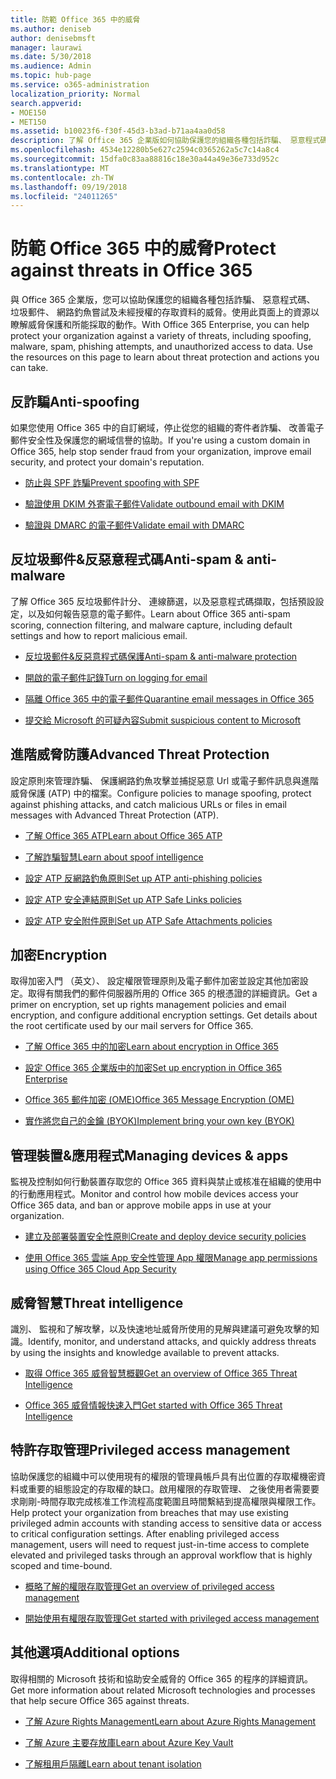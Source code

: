 ```yaml
---
title: 防範 Office 365 中的威脅
ms.author: deniseb
author: denisebmsft
manager: laurawi
ms.date: 5/30/2018
ms.audience: Admin
ms.topic: hub-page
ms.service: o365-administration
localization_priority: Normal
search.appverid:
- MOE150
- MET150
ms.assetid: b10023f6-f30f-45d3-b3ad-b71aa4aa0d58
description: 了解 Office 365 企業版如何協助保護您的組織各種包括詐騙、 惡意程式碼、 垃圾郵件、 網路釣魚嘗試及未經授權的存取資料的威脅。
ms.openlocfilehash: 4534e12280b5e627c2594c0365262a5c7c14a8c4
ms.sourcegitcommit: 15dfa0c83aa88816c18e30a44a49e36e733d952c
ms.translationtype: MT
ms.contentlocale: zh-TW
ms.lasthandoff: 09/19/2018
ms.locfileid: "24011265"
---
```

# <a name="protect-against-threats-in-office-365"></a><span data-ttu-id="da5f8-103">防範 Office 365 中的威脅</span><span class="sxs-lookup"><span data-stu-id="da5f8-103">Protect against threats in Office 365</span></span>

<span data-ttu-id="da5f8-p101">與 Office 365 企業版，您可以協助保護您的組織各種包括詐騙、 惡意程式碼、 垃圾郵件、 網路釣魚嘗試及未經授權的存取資料的威脅。使用此頁面上的資源以瞭解威脅保護和所能採取的動作。</span><span class="sxs-lookup"><span data-stu-id="da5f8-p101">With Office 365 Enterprise, you can help protect your organization against a variety of threats, including spoofing, malware, spam, phishing attempts, and unauthorized access to data. Use the resources on this page to learn about threat protection and actions you can take.</span></span>
  
## <a name="anti-spoofing"></a><span data-ttu-id="da5f8-106">反詐騙</span><span class="sxs-lookup"><span data-stu-id="da5f8-106">Anti-spoofing</span></span>

<span data-ttu-id="da5f8-107">如果您使用 Office 365 中的自訂網域，停止從您的組織的寄件者詐騙、 改善電子郵件安全性及保護您的網域信譽的協助。</span><span class="sxs-lookup"><span data-stu-id="da5f8-107">If you're using a custom domain in Office 365, help stop sender fraud from your organization, improve email security, and protect your domain's reputation.</span></span>
  
- [<span data-ttu-id="da5f8-108">防止與 SPF 詐騙</span><span class="sxs-lookup"><span data-stu-id="da5f8-108">Prevent spoofing with SPF</span></span>](https://go.microsoft.com/fwlink/?linkid=851943)
    
- [<span data-ttu-id="da5f8-109">驗證使用 DKIM 外寄電子郵件</span><span class="sxs-lookup"><span data-stu-id="da5f8-109">Validate outbound email with DKIM</span></span>](https://go.microsoft.com/fwlink/?linkid=851944)
    
- [<span data-ttu-id="da5f8-110">驗證與 DMARC 的電子郵件</span><span class="sxs-lookup"><span data-stu-id="da5f8-110">Validate email with DMARC</span></span>](https://go.microsoft.com/fwlink/?linkid=832951)
    
## <a name="anti-spam-amp-anti-malware"></a><span data-ttu-id="da5f8-111">反垃圾郵件&amp;反惡意程式碼</span><span class="sxs-lookup"><span data-stu-id="da5f8-111">Anti-spam &amp; anti-malware</span></span>

<span data-ttu-id="da5f8-112">了解 Office 365 反垃圾郵件計分、 連線篩選，以及惡意程式碼擷取，包括預設設定，以及如何報告惡意的電子郵件。</span><span class="sxs-lookup"><span data-stu-id="da5f8-112">Learn about Office 365 anti-spam scoring, connection filtering, and malware capture, including default settings and how to report malicious email.</span></span>
  
- [<span data-ttu-id="da5f8-113">反垃圾郵件&amp;反惡意程式碼保護</span><span class="sxs-lookup"><span data-stu-id="da5f8-113">Anti-spam &amp; anti-malware protection</span></span>](anti-spam-and-anti-malware-protection.md)
    
- [<span data-ttu-id="da5f8-114">開啟的電子郵件記錄</span><span class="sxs-lookup"><span data-stu-id="da5f8-114">Turn on logging for email</span></span>](https://technet.microsoft.com/en-us/library/dn879651.aspx)
    
- [<span data-ttu-id="da5f8-115">隔離 Office 365 中的電子郵件</span><span class="sxs-lookup"><span data-stu-id="da5f8-115">Quarantine email messages in Office 365</span></span>](quarantine-email-messages.md)
    
- [<span data-ttu-id="da5f8-116">提交給 Microsoft 的可疑內容</span><span class="sxs-lookup"><span data-stu-id="da5f8-116">Submit suspicious content to Microsoft</span></span>](https://technet.microsoft.com/en-us/library/dn762129%28v=exchg.150%29.aspx)
    
## <a name="advanced-threat-protection"></a><span data-ttu-id="da5f8-117">進階威脅防護</span><span class="sxs-lookup"><span data-stu-id="da5f8-117">Advanced Threat Protection</span></span>

<span data-ttu-id="da5f8-118">設定原則來管理詐騙、 保護網路釣魚攻擊並捕捉惡意 Url 或電子郵件訊息與進階威脅保護 (ATP) 中的檔案。</span><span class="sxs-lookup"><span data-stu-id="da5f8-118">Configure policies to manage spoofing, protect against phishing attacks, and catch malicious URLs or files in email messages with Advanced Threat Protection (ATP).</span></span>
  
- [<span data-ttu-id="da5f8-119">了解 Office 365 ATP</span><span class="sxs-lookup"><span data-stu-id="da5f8-119">Learn about Office 365 ATP</span></span>](office-365-atp.md)
    
- [<span data-ttu-id="da5f8-120">了解詐騙智慧</span><span class="sxs-lookup"><span data-stu-id="da5f8-120">Learn about spoof intelligence</span></span>](learn-about-spoof-intelligence.md)
    
- [<span data-ttu-id="da5f8-121">設定 ATP 反網路釣魚原則</span><span class="sxs-lookup"><span data-stu-id="da5f8-121">Set up ATP anti-phishing policies</span></span>](set-up-atp-anti-phishing-policies.md)
    
- [<span data-ttu-id="da5f8-122">設定 ATP 安全連結原則</span><span class="sxs-lookup"><span data-stu-id="da5f8-122">Set up ATP Safe Links policies</span></span>](set-up-atp-safe-links-policies.md)
    
- [<span data-ttu-id="da5f8-123">設定 ATP 安全附件原則</span><span class="sxs-lookup"><span data-stu-id="da5f8-123">Set up ATP Safe Attachments policies</span></span>](set-up-atp-safe-attachments-policies.md)
    
## <a name="encryption"></a><span data-ttu-id="da5f8-124">加密</span><span class="sxs-lookup"><span data-stu-id="da5f8-124">Encryption</span></span>

<span data-ttu-id="da5f8-p102">取得加密入門 （英文）、 設定權限管理原則及電子郵件加密並設定其他加密設定。取得有關我們的郵件伺服器所用的 Office 365 的根憑證的詳細資訊。</span><span class="sxs-lookup"><span data-stu-id="da5f8-p102">Get a primer on encryption, set up rights management policies and email encryption, and configure additional encryption settings. Get details about the root certificate used by our mail servers for Office 365.</span></span>
  
- [<span data-ttu-id="da5f8-127">了解 Office 365 中的加密</span><span class="sxs-lookup"><span data-stu-id="da5f8-127">Learn about encryption in Office 365</span></span>](encryption.md)
    
- [<span data-ttu-id="da5f8-128">設定 Office 365 企業版中的加密</span><span class="sxs-lookup"><span data-stu-id="da5f8-128">Set up encryption in Office 365 Enterprise</span></span>](set-up-encryption.md)
    
- [<span data-ttu-id="da5f8-129">Office 365 郵件加密 (OME)</span><span class="sxs-lookup"><span data-stu-id="da5f8-129">Office 365 Message Encryption (OME)</span></span>](ome.md)
    
- [<span data-ttu-id="da5f8-130">實作將您自己的金鑰 (BYOK)</span><span class="sxs-lookup"><span data-stu-id="da5f8-130">Implement bring your own key (BYOK)</span></span>](https://docs.microsoft.com/azure/key-vault/key-vault-hsm-protected-keys#implementing-bring-your-own-key-byok-for-azure-key-vault)
    
## <a name="managing-devices-amp-apps"></a><span data-ttu-id="da5f8-131">管理裝置&amp;應用程式</span><span class="sxs-lookup"><span data-stu-id="da5f8-131">Managing devices &amp; apps</span></span>

<span data-ttu-id="da5f8-132">監視及控制如何行動裝置存取您的 Office 365 資料與禁止或核准在組織的使用中的行動應用程式。</span><span class="sxs-lookup"><span data-stu-id="da5f8-132">Monitor and control how mobile devices access your Office 365 data, and ban or approve mobile apps in use at your organization.</span></span>
  
- [<span data-ttu-id="da5f8-133">建立及部署裝置安全性原則</span><span class="sxs-lookup"><span data-stu-id="da5f8-133">Create and deploy device security policies</span></span>](https://support.office.com/article/d310f556-8bfb-497b-9bd7-fe3c36ea2fd6)
    
- [<span data-ttu-id="da5f8-134">使用 Office 365 雲端 App 安全性管理 App 權限</span><span class="sxs-lookup"><span data-stu-id="da5f8-134">Manage app permissions using Office 365 Cloud App Security</span></span>](manage-app-permissions-in-ocas.md)
    
## <a name="threat-intelligence"></a><span data-ttu-id="da5f8-135">威脅智慧</span><span class="sxs-lookup"><span data-stu-id="da5f8-135">Threat intelligence</span></span>

<span data-ttu-id="da5f8-136">識別、 監視和了解攻擊，以及快速地址威脅所使用的見解與建議可避免攻擊的知識。</span><span class="sxs-lookup"><span data-stu-id="da5f8-136">Identify, monitor, and understand attacks, and quickly address threats by using the insights and knowledge available to prevent attacks.</span></span>
  
- [<span data-ttu-id="da5f8-137">取得 Office 365 威脅智慧概觀</span><span class="sxs-lookup"><span data-stu-id="da5f8-137">Get an overview of Office 365 Threat Intelligence</span></span>](office-365-ti.md)
    
- [<span data-ttu-id="da5f8-138">Office 365 威脅情報快速入門</span><span class="sxs-lookup"><span data-stu-id="da5f8-138">Get started with Office 365 Threat Intelligence</span></span>](get-started-with-ti.md)
    
## <a name="privileged-access-management"></a><span data-ttu-id="da5f8-139">特許存取管理</span><span class="sxs-lookup"><span data-stu-id="da5f8-139">Privileged access management</span></span>

<span data-ttu-id="da5f8-p103">協助保護您的組織中可以使用現有的權限的管理員帳戶具有出位置的存取權機密資料或重要的組態設定的存取權的缺口。啟用權限的存取管理、 之後使用者需要要求剛剛-時間存取完成核准工作流程高度範圍且時間繫結到提高權限與權限工作。</span><span class="sxs-lookup"><span data-stu-id="da5f8-p103">Help protect your organization from breaches that may use existing privileged admin accounts with standing access to sensitive data or access to critical configuration settings. After enabling privileged access management, users will need to request just-in-time access to complete elevated and privileged tasks through an approval workflow that is highly scoped and time-bound.</span></span>
  
- [<span data-ttu-id="da5f8-142">概略了解的權限存取管理</span><span class="sxs-lookup"><span data-stu-id="da5f8-142">Get an overview of privileged access management</span></span>](privileged-access-management-overview.md)
    
- [<span data-ttu-id="da5f8-143">開始使用有權限存取管理</span><span class="sxs-lookup"><span data-stu-id="da5f8-143">Get started with privileged access management</span></span>](privileged-access-management-configuration.md)

## <a name="additional-options"></a><span data-ttu-id="da5f8-144">其他選項</span><span class="sxs-lookup"><span data-stu-id="da5f8-144">Additional options</span></span>

<span data-ttu-id="da5f8-145">取得相關的 Microsoft 技術和協助安全威脅的 Office 365 的程序的詳細資訊。</span><span class="sxs-lookup"><span data-stu-id="da5f8-145">Get more information about related Microsoft technologies and processes that help secure Office 365 against threats.</span></span>
  
- [<span data-ttu-id="da5f8-146">了解 Azure Rights Management</span><span class="sxs-lookup"><span data-stu-id="da5f8-146">Learn about Azure Rights Management</span></span>](https://docs.microsoft.com/information-protection/understand-explore/what-is-azure-rms)
    
- [<span data-ttu-id="da5f8-147">了解 Azure 主要存放庫</span><span class="sxs-lookup"><span data-stu-id="da5f8-147">Learn about Azure Key Vault</span></span>](https://docs.microsoft.com/azure/key-vault/)
    
- [<span data-ttu-id="da5f8-148">了解租用戶隔離</span><span class="sxs-lookup"><span data-stu-id="da5f8-148">Learn about tenant isolation</span></span>](http://download.microsoft.com/download/3/F/0/3F0420A2-657B-44B6-B21E-D7BD98A94390/Tenant%20Isolation%20in%20Office%20365.pdf)
    

